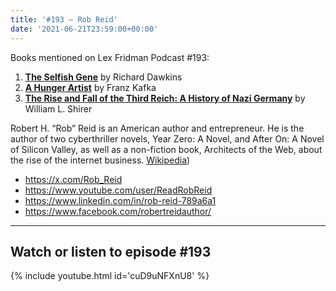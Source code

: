 ```yaml
---
title: '#193 – Rob Reid'
date: '2021-06-21T23:59:00+00:00'
---
```


Books mentioned on Lex Fridman Podcast #193:

1. <b><a href="https://amzn.to/3HV0WlO" target="_blank" rel="sponsored noopener noreferrer">The Selfish Gene</a></b> by Richard Dawkins
2. <b><a href="https://amzn.to/3jkTZQP" target="_blank" rel="sponsored noopener noreferrer">A Hunger Artist</a></b> by Franz Kafka
3. <b><a href="https://amzn.to/3PL3rZQ" target="_blank" rel="sponsored noopener noreferrer">The Rise and Fall of the Third Reich: A History of Nazi Germany</a></b> by William L. Shirer

<!--more-->

Robert H. “Rob” Reid is an American author and entrepreneur. He is the author of two cyberthriller novels, Year Zero: A Novel, and After On: A Novel of Silicon Valley, as well as a non-fiction book, Architects of the Web, about the rise of the internet business. <a href="https://en.wikipedia.org/wiki/Robert_Reid_(author" target="_blank">Wikipedia</a>)

- <a href="https://x.com/Rob_Reid" target="_blank">https://x.com/Rob_Reid</a>
- <a href="https://www.youtube.com/user/ReadRobReid" target="_blank">https://www.youtube.com/user/ReadRobReid</a>
- <a href="https://www.linkedin.com/in/rob-reid-789a6a1" target="_blank">https://www.linkedin.com/in/rob-reid-789a6a1</a>
- <a href="https://www.facebook.com/robertreidauthor/" target="_blank">https://www.facebook.com/robertreidauthor/</a>

- - - - - -

## Watch or listen to episode #193

{% include youtube.html id='cuD9uNFXnU8' %}